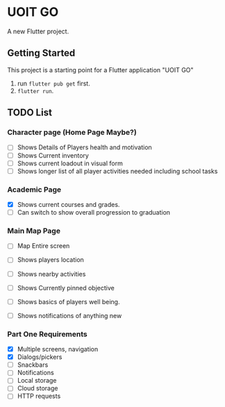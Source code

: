 # UOIT GO

A new Flutter project.

## Getting Started

This project is a starting point for a Flutter application "UOIT GO"
1. run `flutter pub get` first.
2. `flutter run`.

## TODO List

### Character page (Home Page Maybe?)
- [ ] Shows Details of Players health and motivation
- [ ] Shows Current inventory
- [ ] Shows current loadout in visual form
- [ ] Shows longer list of all player activities needed including school tasks

### Academic Page
- [x] Shows current courses and grades.
- [ ] Can switch to show overall progression to graduation

### Main Map Page
- [ ] Map Entire screen
- [ ] Shows players location
- [ ] Shows nearby activities
- [ ] Shows Currently pinned objective
- [ ] Shows basics of players well being.
- [ ] Shows notifications of anything new


### Part One Requirements
- [X] Multiple screens, navigation 
- [X] Dialogs/pickers
- [ ] Snackbars 
- [ ] Notifications
- [ ] Local storage
- [ ] Cloud storage
- [ ] HTTP requests 
